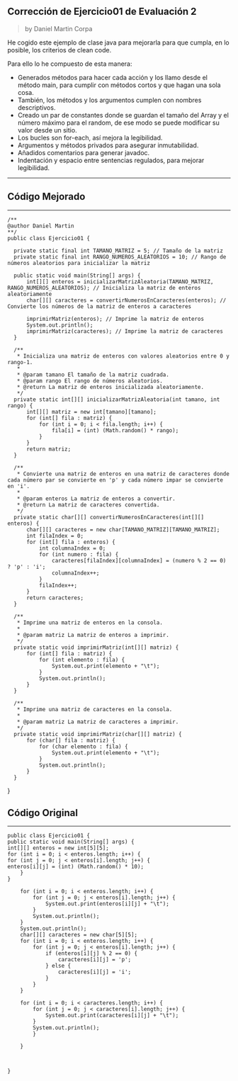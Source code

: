 ## Corrección de Ejercicio01 de Evaluación 2

> by Daniel Martin Corpa

He cogido este ejemplo de clase java para mejorarla para que cumpla, en lo posible, los criterios de clean code.

Para ello lo he compuesto de esta manera:

* Generados métodos para hacer cada acción y los llamo desde el método main, para cumplir con métodos cortos y que hagan una sola cosa.
* También, los métodos y los argumentos  cumplen con nombres descriptivos.
* Creado un par de constantes donde se guardan el tamaño del Array y el número máximo para el random, de ese modo se puede modificar su valor desde un sitio.
* Los bucles son for-each, así mejora la legibilidad.
* Argumentos y métodos privados para asegurar inmutabilidad.
* Añadidos comentarios para generar javadoc.
* Indentación y espacio entre sentencias regulados, para mejorar legibilidad.

---

## Código Mejorado
____
    /**
    @author Daniel Martin
    **/
    public class Ejercicio01 {

      private static final int TAMANO_MATRIZ = 5; // Tamaño de la matriz
      private static final int RANGO_NUMEROS_ALEATORIOS = 10; // Rango de números aleatorios para inicializar la matriz

      public static void main(String[] args) {
          int[][] enteros = inicializarMatrizAleatoria(TAMANO_MATRIZ, RANGO_NUMEROS_ALEATORIOS); // Inicializa la matriz de enteros aleatoriamente
          char[][] caracteres = convertirNumerosEnCaracteres(enteros); // Convierte los números de la matriz de enteros a caracteres

          imprimirMatriz(enteros); // Imprime la matriz de enteros
          System.out.println();
          imprimirMatriz(caracteres); // Imprime la matriz de caracteres
      }

      /**
       * Inicializa una matriz de enteros con valores aleatorios entre 0 y rango-1.
       *
       * @param tamano El tamaño de la matriz cuadrada.
       * @param rango El rango de números aleatorios.
       * @return La matriz de enteros inicializada aleatoriamente.
       */
      private static int[][] inicializarMatrizAleatoria(int tamano, int rango) {
          int[][] matriz = new int[tamano][tamano];
          for (int[] fila : matriz) {
              for (int i = 0; i < fila.length; i++) {
                  fila[i] = (int) (Math.random() * rango);
              }
          }
          return matriz;
      }

      /**
       * Convierte una matriz de enteros en una matriz de caracteres donde cada número par se convierte en 'p' y cada número impar se convierte en 'i'.
       *
       * @param enteros La matriz de enteros a convertir.
       * @return La matriz de caracteres convertida.
       */
      private static char[][] convertirNumerosEnCaracteres(int[][] enteros) {
          char[][] caracteres = new char[TAMANO_MATRIZ][TAMANO_MATRIZ];
          int filaIndex = 0;
          for (int[] fila : enteros) {
              int columnaIndex = 0;
              for (int numero : fila) {
                  caracteres[filaIndex][columnaIndex] = (numero % 2 == 0) ? 'p' : 'i';
                  columnaIndex++;
              }
              filaIndex++;
          }
          return caracteres;
      }

      /**
       * Imprime una matriz de enteros en la consola.
       *
       * @param matriz La matriz de enteros a imprimir.
       */
      private static void imprimirMatriz(int[][] matriz) {
          for (int[] fila : matriz) {
              for (int elemento : fila) {
                  System.out.print(elemento + "\t");
              }
              System.out.println();
          }
      }

      /**
       * Imprime una matriz de caracteres en la consola.
       *
       * @param matriz La matriz de caracteres a imprimir.
       */
      private static void imprimirMatriz(char[][] matriz) {
          for (char[] fila : matriz) {
              for (char elemento : fila) {
                  System.out.print(elemento + "\t");
              }
              System.out.println();
          }
      }
  }
  
## Código Original

---
    public class Ejercicio01 {
    public static void main(String[] args) {
    int[][] enteros = new int[5][5];
    for (int i = 0; i < enteros.length; i++) {
    for (int j = 0; j < enteros[i].length; j++) {
    enteros[i][j] = (int) (Math.random() * 10);
        }
    }

        for (int i = 0; i < enteros.length; i++) {
            for (int j = 0; j < enteros[i].length; j++) {
                System.out.print(enteros[i][j] + "\t");
            }
            System.out.println();
        }
        System.out.println();
        char[][] caracteres = new char[5][5];
        for (int i = 0; i < enteros.length; i++) {
            for (int j = 0; j < enteros[i].length; j++) {
                if (enteros[i][j] % 2 == 0) {
                    caracteres[i][j] = 'p';
                } else {
                    caracteres[i][j] = 'i';
                }
            }
        }

        for (int i = 0; i < caracteres.length; i++) {
            for (int j = 0; j < caracteres[i].length; j++) {
                System.out.print(caracteres[i][j] + "\t");
            }
            System.out.println();
            }
    
        }



    }

